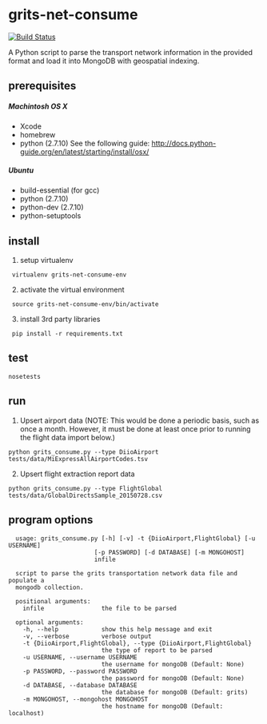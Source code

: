 # grits-net-consume
[![Build Status](https://circleci.com/gh/ecohealthalliance/grits-net-consume.svg?style=shield&circle-token=6ec5b4f6d79595bb412aaa793c61c3d01c4f87e3)](https://circleci.com/gh/ecohealthalliance/grits-net-consume)

A Python script to parse the transport network information in the provided format and load it into
MongoDB with geospatial indexing.

## prerequisites

##### Machintosh OS X
  - Xcode
  - homebrew
  - python (2.7.10)
See the following guide: http://docs.python-guide.org/en/latest/starting/install/osx/

##### Ubuntu
 - build-essential (for gcc)
 - python (2.7.10)
 - python-dev (2.7.10)
 - python-setuptools

## install

1. setup virtualenv

  ``` virtualenv grits-net-consume-env```

2. activate the virtual environment

  ``` source grits-net-consume-env/bin/activate```

3. install 3rd party libraries

  ``` pip install -r requirements.txt```

## test
  ``` nosetests ```

## run

1. Upsert airport data (NOTE: This would be done a periodic basis, such as once
   a month.  However, it must be done at least once prior to running the flight
   data import below.)

  ```
  python grits_consume.py --type DiioAirport tests/data/MiExpressAllAirportCodes.tsv
  ```

2. Upsert flight extraction report data

  ``` 
  python grits_consume.py --type FlightGlobal tests/data/GlobalDirectsSample_20150728.csv
  ```


## program options

  ```
	usage: grits_consume.py [-h] [-v] -t {DiioAirport,FlightGlobal} [-u USERNAME]
	                      [-p PASSWORD] [-d DATABASE] [-m MONGOHOST]
	                      infile

	script to parse the grits transportation network data file and populate a
	mongodb collection.

	positional arguments:
	  infile                the file to be parsed

	optional arguments:
	  -h, --help            show this help message and exit
	  -v, --verbose         verbose output
	  -t {DiioAirport,FlightGlobal}, --type {DiioAirport,FlightGlobal}
	                        the type of report to be parsed
	  -u USERNAME, --username USERNAME
	                        the username for mongoDB (Default: None)
	  -p PASSWORD, --password PASSWORD
	                        the password for mongoDB (Default: None)
	  -d DATABASE, --database DATABASE
	                        the database for mongoDB (Default: grits)
	  -m MONGOHOST, --mongohost MONGOHOST
	                        the hostname for mongoDB (Default: localhost)
  ```
